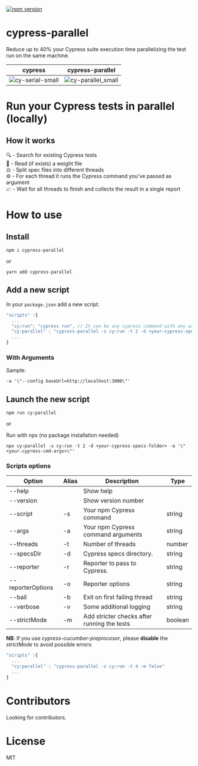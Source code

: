 [![npm version](https://badge.fury.io/js/cypress-parallel.svg)](https://badge.fury.io/js/cypress-parallel)

# cypress-parallel

Reduce up to 40% your Cypress suite execution time parallelizing the test run on the same machine.

|                                                          cypress                                                          |                                                      cypress-parallel                                                       |
| :-----------------------------------------------------------------------------------------------------------------------: | :-------------------------------------------------------------------------------------------------------------------------: |
| ![cy-serial-small](https://user-images.githubusercontent.com/38537547/114301114-92600a80-9ac3-11eb-9166-e95ae9cd5178.gif) | ![cy-parallel_small](https://user-images.githubusercontent.com/38537547/114301127-9db33600-9ac3-11eb-9bfc-c2096023bba7.gif) |

# Run your Cypress tests in parallel (locally)

## How it works

🔍 - Search for existing Cypress tests\
📄 - Read (if exists) a weight file\
⚖️ - Split spec files into different threads\
⚙️ - For each thread it runs the Cypress command you've passed as argument\
📈 - Wait for all threads to finish and collects the result in a single report

# How to use

## Install

```
npm i cypress-parallel
```

or

```
yarn add cypress-parallel
```

## Add a new script

In your `package.json` add a new script:

```typescript
"scripts" :{
  ...
  "cy:run": "cypress run", // It can be any cypress command with any argument
  "cy:parallel" : "cypress-parallel -s cy:run -t 2 -d <your-cypress-specs-folder> -a '\"<your-cypress-cmd-args>\"'"
  ...
}
```

### With Arguments

Sample:

```
-a '\"--config baseUrl=http://localhost:3000\"'
```

## Launch the new script

```
npm run cy:parallel
```

or 

Run with npx (no package installation needed)

```
npx cy:parallel -s cy:run -t 2 -d <your-cypress-specs-folder> -a '\"<your-cypress-cmd-args>\"'
```

### Scripts options

| Option            | Alias | Description                        | Type   |
| ----------------- | ----- | ---------------------------------- | ------ |
| --help            |       | Show help                          |        |
| --version         |       | Show version number                |        |
| --script          | -s    | Your npm Cypress command           | string |
| --args            | -a    | Your npm Cypress command arguments | string |
| --threads         | -t    | Number of threads                  | number |
| --specsDir        | -d    | Cypress specs directory.           | string |
| --reporter        | -r    | Reporter to pass to Cypress.       | string |
| --reporterOptions | -o    | Reporter options                   | string |
| --bail            | -b    | Exit on first failing thread       | string |
| --verbose         | -v    | Some additional logging            | string |
| --strictMode      | -m    | Add stricter checks after running the tests           | boolean |

**NB**: If you use *cypress-cucumber-preprocesor*, please **disable** the *strictMode* to avoid possible errors:

```typescript
"scripts" :{
  ...
  "cy:parallel" : "cypress-parallel -s cy:run -t 4 -m false"
  ...
}
```

# Contributors

Looking for contributors.

# License

MIT
